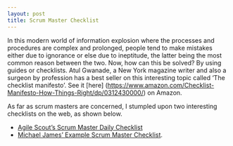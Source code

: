 ```yaml
---
layout: post
title: Scrum Master Checklist
---
```


In this modern world of information explosion where the processes and procedures are complex and prolonged, people tend to make mistakes either due to ignorance or else due to ineptitude, the latter being the most common reason between the two. Now, how can this be solved? By using guides or checklists. Atul Gwanade, a New York magazine writer and also a surgeon by profession has a best seller on this interesting topic called ‘The checklist manifesto’. See it [here] (https://www.amazon.com/Checklist-Manifesto-How-Things-Right/dp/0312430000/) on Amazon.

As far as scrum masters are concerned, I stumpled upon two interesting checklists on the web, as shown below.


* [Agile Scout’s Scrum Master Daily Checklist](http://agilescout.com/scrummaster-daily-check-list/)
* [Michael James’ Example Scrum Master Checklist](http://scrummasterchecklist.org/).
